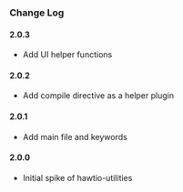 ### Change Log

#### 2.0.3
* Add UI helper functions

#### 2.0.2
* Add compile directive as a helper plugin

#### 2.0.1
* Add main file and keywords

#### 2.0.0
* Initial spike of hawtio-utilities
